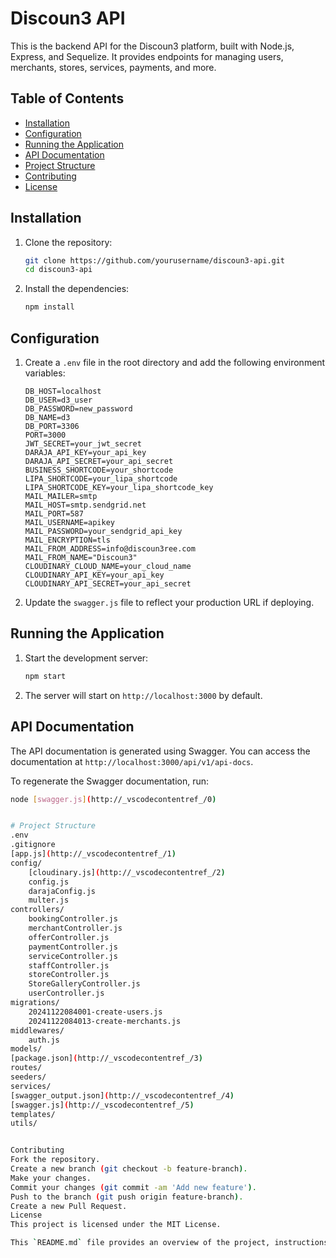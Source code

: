 # Discoun3 API

This is the backend API for the Discoun3 platform, built with Node.js, Express, and Sequelize. It provides endpoints for managing users, merchants, stores, services, payments, and more.

## Table of Contents

- [Installation](#installation)
- [Configuration](#configuration)
- [Running the Application](#running-the-application)
- [API Documentation](#api-documentation)
- [Project Structure](#project-structure)
- [Contributing](#contributing)
- [License](#license)

## Installation

1. Clone the repository:

    ```sh
    git clone https://github.com/yourusername/discoun3-api.git
    cd discoun3-api
    ```

2. Install the dependencies:

    ```sh
    npm install
    ```

## Configuration

1. Create a `.env` file in the root directory and add the following environment variables:

    ```env
    DB_HOST=localhost
    DB_USER=d3_user
    DB_PASSWORD=new_password
    DB_NAME=d3
    DB_PORT=3306
    PORT=3000
    JWT_SECRET=your_jwt_secret
    DARAJA_API_KEY=your_api_key
    DARAJA_API_SECRET=your_api_secret
    BUSINESS_SHORTCODE=your_shortcode
    LIPA_SHORTCODE=your_lipa_shortcode
    LIPA_SHORTCODE_KEY=your_lipa_shortcode_key
    MAIL_MAILER=smtp
    MAIL_HOST=smtp.sendgrid.net
    MAIL_PORT=587
    MAIL_USERNAME=apikey
    MAIL_PASSWORD=your_sendgrid_api_key
    MAIL_ENCRYPTION=tls
    MAIL_FROM_ADDRESS=info@discoun3ree.com
    MAIL_FROM_NAME="Discoun3"
    CLOUDINARY_CLOUD_NAME=your_cloud_name
    CLOUDINARY_API_KEY=your_api_key
    CLOUDINARY_API_SECRET=your_api_secret
    ```

2. Update the `swagger.js` file to reflect your production URL if deploying.

## Running the Application

1. Start the development server:

    ```sh
    npm start
    ```

2. The server will start on `http://localhost:3000` by default.

## API Documentation

The API documentation is generated using Swagger. You can access the documentation at `http://localhost:3000/api/v1/api-docs`.

To regenerate the Swagger documentation, run:

```sh
node [swagger.js](http://_vscodecontentref_/0)


# Project Structure
.env
.gitignore
[app.js](http://_vscodecontentref_/1)
config/
    [cloudinary.js](http://_vscodecontentref_/2)
    config.js
    darajaConfig.js
    multer.js
controllers/
    bookingController.js
    merchantController.js
    offerController.js
    paymentController.js
    serviceController.js
    staffController.js
    storeController.js
    StoreGalleryController.js
    userController.js
migrations/
    20241122084001-create-users.js
    20241122084013-create-merchants.js
middlewares/
    auth.js
models/
[package.json](http://_vscodecontentref_/3)
routes/
seeders/
services/
[swagger_output.json](http://_vscodecontentref_/4)
[swagger.js](http://_vscodecontentref_/5)
templates/
utils/


Contributing
Fork the repository.
Create a new branch (git checkout -b feature-branch).
Make your changes.
Commit your changes (git commit -am 'Add new feature').
Push to the branch (git push origin feature-branch).
Create a new Pull Request.
License
This project is licensed under the MIT License.

This `README.md` file provides an overview of the project, instructions for installation and configuration, and details on how to run the application and access the API documentation. It also includes a section on contributing and the project structure.